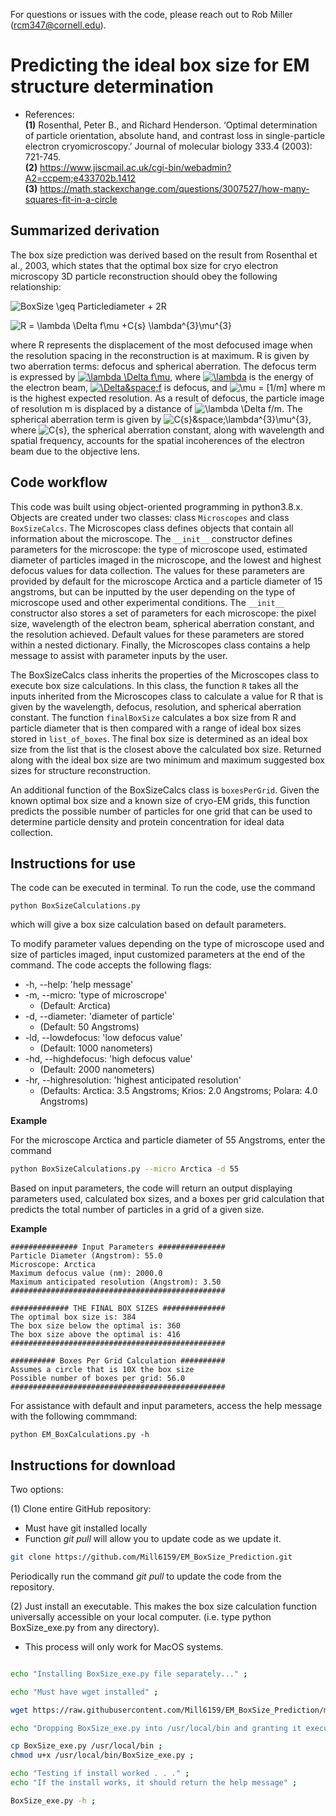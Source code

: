 For questions or issues with the code, please reach out to Rob Miller (rcm347@cornell.edu).

# Predicting the ideal box size for EM structure determination  
* References:   
__(1)__  Rosenthal, Peter B., and Richard Henderson. ‘Optimal determination of particle orientation, absolute hand, and contrast loss in single-particle electron cryomicroscopy.’ Journal of molecular biology 333.4 (2003): 721-745.  
__(2)__  https://www.jiscmail.ac.uk/cgi-bin/webadmin?A2=ccpem;e433702b.1412  
__(3)__  https://math.stackexchange.com/questions/3007527/how-many-squares-fit-in-a-circle

## Summarized derivation 

The box size prediction was derived based on the result from Rosenthal et al., 2003, which states that the optimal box size for cryo electron microscopy 3D particle reconstruction should obey the following relationship:  

<img src="https://latex.codecogs.com/svg.latex?BoxSize&space;\geq&space;ParticleDiameter&space;&plus;&space;2R" title="BoxSize \geq Particlediameter + 2R" /></a>
 
<img src="https://latex.codecogs.com/svg.latex?R&space;=&space;\lambda&space;\Delta&space;f\mu&space;&plus;C{s}&space;\lambda^{3}\mu^{3}" title="R = \lambda \Delta f\mu +C{s} \lambda^{3}\mu^{3}" /></a>  
 
 where R represents the displacement of the most defocused image when the resolution spacing in the reconstruction is at maximum. R is given by two aberration terms: defocus and spherical aberration. The defocus term is expressed by <a href="https://www.codecogs.com/eqnedit.php?latex=\lambda&space;\Delta&space;f\mu" target="_blank"><img src="https://latex.codecogs.com/svg.latex?\lambda&space;\Delta&space;f\mu" title="\lambda \Delta f\mu" /></a>, where <a href="https://www.codecogs.com/eqnedit.php?latex=\lambda" target="_blank"><img src="https://latex.codecogs.com/svg.latex?\lambda" title="\lambda" /></a> is the energy of the electron beam, <a href="https://www.codecogs.com/eqnedit.php?latex=\Delta&space;f" target="_blank"><img src="https://latex.codecogs.com/svg.latex?\Delta&space;f" title="\Delta&space;f" /></a> is defocus, and <img src="https://latex.codecogs.com/svg.latex?\mu&space;=&space;[1/m]" title="\mu = [1/m]" /></a> where m is the highest expected resolution. As a result of defocus, the particle image of resolution m is displaced by a distance of <img src="https://latex.codecogs.com/svg.latex?\lambda&space;\Delta&space;f/m" title="\lambda \Delta f/m" /></a>. The spherical aberration term is given by <img src="https://latex.codecogs.com/svg.latex?C{s}&space;\lambda^{3}\mu^{3}" title="C{s}&space;\lambda^{3}\mu^{3}" /></a>, where <img src="https://latex.codecogs.com/svg.latex?C{s}" title="C{s}" /></a>, the spherical aberration constant, along with wavelength and spatial frequency, accounts for the spatial incoherences of the electron beam due to the objective lens.  
 
      
## Code workflow 

This code was built using object-oriented programming in python3.8.x. Objects are created under two classes: class ```Microscopes``` and class ```BoxSizeCalcs```. The Microscopes class defines objects that contain all information about the microscope. The ```__init__``` constructor defines parameters for the microscope: the type of microscope used, estimated diameter of particles imaged in the microscope, and the lowest and highest defocus values for data collection. The values for these parameters are provided by default for the microscope Arctica and a particle diameter of 15 angstroms, but can be inputted by the user depending on the type of microscope used and other experimental conditions. The ```__init__``` constructor also stores a set of parameters for each microscope: the pixel size, wavelength of the electron beam, spherical aberration constant, and the resolution achieved. Default values for these parameters are stored within a nested dictionary. Finally, the Microscopes class contains a help message to assist with parameter inputs by the user.  

The BoxSizeCalcs class inherits the properties of the Microscopes class to execute box size calculations. In this class, the function ```R``` takes all the inputs inherited from the Microscopes class to calculate a value for R that is given by the wavelength, defocus, resolution, and spherical aberration constant. 
The function ```finalBoxSize``` calculates a box size from R and particle diameter that is then compared with a range of ideal box sizes stored in ```list_of_boxes```. The final box size is determined as an ideal box size from the list that is the closest above the calculated box size. Returned along with the ideal box size are two minimum and maximum suggested box sizes for structure reconstruction.  

An additional function of the BoxSizeCalcs class is ```boxesPerGrid```. Given the known optimal box size and a known size of cryo-EM grids, this function predicts the possible number of particles for one grid that can be used to determine particle density and protein concentration for ideal data collection.  

## Instructions for use

The code can be executed in terminal. To run the code, use the command  
```
python BoxSizeCalculations.py
```
which will give a box size calculation based on default parameters.  

To modify parameter values depending on the type of microscope used and size of particles imaged, input customized parameters at the end of the command. The code accepts the following flags:  

* -h, --help: 'help message' 
* -m, --micro: 'type of microscrope' 
  * (Default: Arctica)  
* -d, --diameter: 'diameter of particle' 
  * (Default: 50 Angstroms)  
* -ld, --lowdefocus: 'low defocus value' 
  * (Default: 1000 nanometers)  
* -hd, --highdefocus: 'high defocus value' 
  * (Default: 2000 nanometers)  
* -hr, --highresolution: 'highest anticipated resolution' 
  * (Defaults: Arctica: 3.5 Angstroms; Krios: 2.0 Angstroms; Polara: 4.0 Angstroms)  


__Example__  

For the microscope Arctica and particle diameter of 55 Angstroms, enter the command  

```bash
python BoxSizeCalculations.py --micro Arctica -d 55
```

Based on input parameters, the code will return an output displaying parameters used, calculated box sizes, and a boxes per grid calculation that predicts the total number of particles in a grid of a given size.  

__Example__  
```
############### Input Parameters ###############
Particle Diameter (Angstrom): 55.0
Microscope: Arctica
Maximum defocus value (nm): 2000.0
Maximum anticipated resolution (Angstrom): 3.50
################################################

############# THE FINAL BOX SIZES ##############
The optimal box size is: 384
The box size below the optimal is: 360
The box size above the optimal is: 416
################################################

########## Boxes Per Grid Calculation ##########
Assumes a circle that is 10X the box size
Possible number of boxes per grid: 56.0
################################################
```

For assistance with default and input parameters, access the help message with the following commmand:  
```
python EM_BoxCalculations.py -h
```

## Instructions for download

Two options:  

(1) Clone entire GitHub repository:  

* Must have git installed locally  
* Function _git pull_ will allow you to update code as we update it.

```bash
git clone https://github.com/Mill6159/EM_BoxSize_Prediction.git
```

Periodically run the command _git pull_ to update the code from the repository.  

(2) Just install an executable. This makes the box size calculation function universally accessible on your local computer. (i.e. type python BoxSize_exe.py from any directory). 

* This process will only work for MacOS systems.  

```bash

echo "Installing BoxSize_exe.py file separately..." ;

echo "Must have wget installed" ;

wget https://raw.githubusercontent.com/Mill6159/EM_BoxSize_Prediction/main/Scripts/BoxSize_exe.py ;

echo "Dropping BoxSize_exe.py into /usr/local/bin and granting it executable permission" ;

cp BoxSize_exe.py /usr/local/bin ;
chmod u+x /usr/local/bin/BoxSize_exe.py ;

echo "Testing if install worked . . ." ;
echo "If the install works, it should return the help message" ;

BoxSize_exe.py -h ;

```









